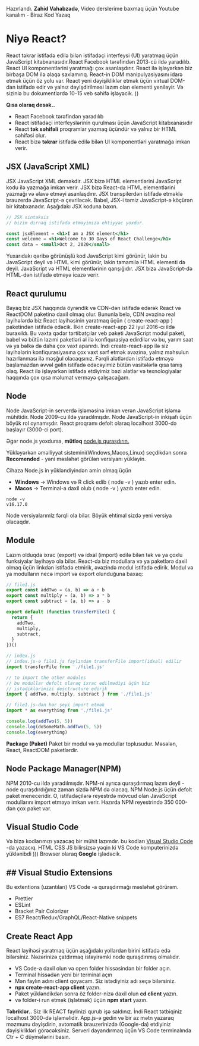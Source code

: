 ﻿Hazırlandı. **Zahid Vahabzadə**, Video derslerime baxmaq üçün
Youtube kanalım - Biraz Kod Yazaq
# Niyə React? 
React təkrar istifadə edilə bilən istifadəçi interfeysi (UI) yaratmaq üçün JavaScript kitabxanasıdır.React Facebook tərəfindən 2013-cü ildə yaradılıb. React UI komponentlərini yaratmağı çox asanlaşdırır. React ilə işləyərkən biz birbaşa DOM ilə əlaqə saxlamırıq. React-in DOM manipulyasiyasını idarə etmək üçün öz yolu var. React yeni dəyişikliklər etmək üçün virtual DOM-dan istifadə edir və yalnız dəyişdirilməsi lazım olan elementi yeniləyir. Və sizinlə bu dokumentlərdə 10-15 veb səhifə işləyəcik. ))

**Qısa olaraq desək..**
* React Facebook tərəfindən yaradılıb
* React istifadəçi interfeyslərinin qurulması üçün JavaScript kitabxanasıdır
* React **tək səhifəli** proqramlar yazmaq üçündür və yalnız bir HTML səhifəsi olur.
* React bizə **təkrar** istifadə edilə bilən UI komponentləri yaratmağa imkan verir.

## JSX (JavaScript XML)
JSX JavaScript XML deməkdir. JSX bizə HTML elementlərini JavaScript kodu ilə yazmağa imkan verir. JSX  bizə React-da HTML elementlərini yazmağı və əlavə etməyi asanlaşdırır. JSX transpilerdən istifadə etməklə brauzerdə JavaScript-ə çevriləcək. Babel, JSX-i təmiz JavaScript-ə köçürən bir kitabxanadır. Aşağıdakı JSX koduna baxın.
```jsx
// JSX sintaksis
// bizim dırnaq istifadə etməyimizə ehtiyyac yoxdur.

const jsxElement = <h1>I am a JSX element</h1>
const welcome = <h1>Welcome to 30 Days of React Challenge</h1>
const data = <small>Oct 2, 2020</small>
```
Yuxarıdakı qəribə görünüşlü kod JavaScript kimi görünür, lakin bu JavaScript deyil və HTML kimi görünür, lakin tamamilə HTML elementi də deyil. JavaScript və HTML elementlərinin qarışığıdır. JSX bizə JavaScript-də HTML-dən istifadə etməyə icazə verir.
## React qurulumu
Bayaq biz JSX haqqında öyrəndik və CDN-dən istifadə edərək React və ReactDOM paketinə daxil olmaq olur. Bununla belə, CDN əvəzinə real layihələrdə biz React layihəsinin yaratmaq üçün ( create-react-app ) paketindən istifadə edəcik. İlkin create-react-app 22 iyul 2016-cı ildə buraxıldı. Bu vaxta qədər tərtibatçılar veb paketi JavaScript modul paketi, babel və bütün lazımi paketləri əl ilə konfiqurasiya edirdilər və bu, yarım saat və ya bəlkə də daha çox vaxt aparırdı. İndi create-react-app ilə siz layihələrin konfiqurasiyasına çox vaxt sərf etmək əvəzinə, yalnız məhsulun hazırlanması ilə məşğul olacaqsınız. Fərqli alətlərdən istifadə etməyə başlamazdan əvvəl gəlin istifadə edəcəyimiz bütün vasitələrlə qısa tanış olaq. React ilə işləyərkən istifadə etdiyimiz bəzi alətlər və texnologiyalar haqqında çox qısa məlumat verməyə çalışacağam.

## Node
Node JavaScript-in serverdə işləməsinə imkan verən JavaScript işləmə mühitidir. Node 2009-cu ildə yaradılmışdır. Node JavaScript-in inkişafı üçün böyük rol oynamışdır. React proqramı defolt olaraq localhost 3000-də başlayır (3000-ci port). 

Əgər node.js yoxdursa, **mütləq** [node.js quraşdırın.](https://nodejs.org/en/download/)

Yükləyərkən əməlliyyat sistemini(Windows,Macos,Linux) seçdikdən sonra **Recomended** - yəni məsləhət görülən versiyanı yükləyin. 

Cihaza Node.js in yükləndiyindən əmin olmaq üçün 
* **Windows** -> Windows və R click edib ( node -v ) yazıb enter edin.
* **Macos** -> Terminal-a daxil olub ( node -v ) yazıb enter edin.

```
node -v
v16.17.0
```
Node versiyalarımlz fərqli ola bilər. Böyük ehtimal sizdə yeni versiya olacaqdır. 


## Module
Lazım olduqda ixrac (export) və idxal (import) edilə bilən tək və ya çoxlu funksiyalar layihəyə ola bilər. React-da biz modullara və ya paketlərə daxil olmaq üçün linkdən istifadə etmirik, əvəzində modul istifadə edirik. Modul və ya modulların necə import və export olunduğuna baxaq:
```jsx
// file1.js
export const addTwo = (a, b) => a + b
export const multiply = (a, b) => a * b
export const subtract = (a, b) => a - b

export default (function transferFile() {
  return {
    addTwo,
    multiply,
    subtract,
  }
})()
```
```jsx
// index.js
// index.js-ə file1.js faylından transferFile import(idxal) edilir
import transferFile from './file1.js'

// to import the other modules
// bu modullar defolt olaraq ixrac edilmədiyi üçün biz 
// istədiklərimizi desctructure edirik 
import { addTwo, multiply, subtract } from './file1.js'

// file1.js-dən hər şeyi import etmək
import * as everything from './file1.js' 

console.log(addTwo(5, 5))
console.log(doSomeMath.addTwo(5, 5))
console.log(everything)
```

**Package (Paket)**
Paket bir modul və ya modullar toplusudur. Məsələn, React, ReactDOM paketlərdir.
## Node Package Manager(NPM)
NPM 2010-cu ildə yaradılmışdır. NPM-ni ayrıca quraşdırmaq lazım deyil - node quraşdırdığınız zaman sizdə NPM də olacaq. NPM Node.js üçün defolt paket meneceridir. O, istifadəçilərə reyestrdə mövcud olan JavaScript modullarını import etməyə imkan verir. Hazırda NPM reyestrində 350 000-dən çox paket var. 


## Visual Studio Code
Və bizə kodlarımızı yazacaq bir mühit lazımdır. bu kodları [Visual Studio Code](https://code.visualstudio.com/) -da yazacıq.  HTML CSS JS bilirsizsə yəqin ki VS Code komputerinizdə yüklənibdi )))
Browser olaraq **Google** işlədəcik.
## ## Visual Studio Extensions
Bu extentions (uzantıları) VS Code -a quraşdırmağı məsləhət görürəm.
-   Prettier
-   ESLint
-   Bracket Pair Colorizer
-   ES7 React/Redux/GraphQL/React-Native snippets

## Create React App
React layihəsi yaratmaq üçün aşağıdakı yollardan birini istifadə edə bilərsiniz. Nəzərinizə çatdırmaq istəyirəmki node quraşdırımış olmalıdır. 
* VS Code-a daxil olun və open folder hissəsindən bir folder açın.
* Terminal hissədən yeni bir terminal açın
* Mən faylın adını client qoyacam. Siz istədiyiniz adı seçə bilərsiniz.
* **npx create-react-app client**  yazın. 
* Paket yükləndikdən sonra öz folder-nizə daxil olun **cd client** yazın.
* və folder-i run etmək (işlətmək) üçün **npm start** yazın.

**Təbriklər..** Siz ilk REACT faylinizi qurub işə saldınız.
İndi React tətbiqiniz localhost 3000-də işləməlidir. App.js-ə gedin və bir az mətn yazaraq məzmunu dəyişdirin, avtomatik brauzerinizdə (Google-da) etdiyiniz dəyişiklikləri görəcəksiniz. Serveri dayandırmaq üçün VS Code terminalında Ctr + C düymələrini basın.
 




